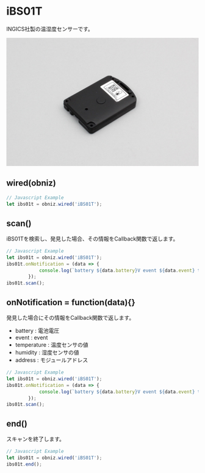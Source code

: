 # iBS01T
INGICS社製の温湿度センサーです。

![](image.jpg)


## wired(obniz)

```javascript
// Javascript Example
let ibs01t = obniz.wired('iBS01T');
```

## scan()

iBS01Tを検索し、発見した場合、その情報をCallback関数で返します。

```javascript
// Javascript Example
let ibs01t = obniz.wired('iBS01T');
ibs01t.onNotification = (data => {
            console.log(`battery ${data.battery}V event ${data.event} temperature ${data.temperature} humidity ${data.humidity} address ${data.address}`);
        });
ibs01t.scan();
```

## onNotification = function(data){}

発見した場合にその情報をCallback関数で返します。

- battery : 電池電圧
- event : event
- temperature : 温度センサの値
- humidity : 湿度センサの値
- address : モジュールアドレス

```javascript
// Javascript Example
let ibs01t = obniz.wired('iBS01T');
ibs01t.onNotification = (data => {
            console.log(`battery ${data.battery}V event ${data.event} temperature ${data.temperature} humidity ${data.humidity} address ${data.address}`);
        });
ibs01t.scan();
```

## end()

スキャンを終了します。

```javascript
// Javascript Example
let ibs01t = obniz.wired('iBS01T');
ibs01t.end();
```
